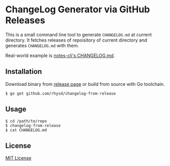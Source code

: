ChangeLog Generator via GitHub Releases
=======================================

This is a small command line tool to generate `CHANGELOG.md` at current directory.
It fetches releases of repoisitory of current directory and generates `CHANGELOG.md` with them.

Real-world example is [notes-cli's CHANGELOG.md](https://github.com/rhysd/notes-cli/blob/master/CHANGELOG.md).

## Installation

Download binary from [release page](https://github.com/rhysd/changelog-from-release/releases) or
build from source with Go toolchain.

```
$ go get github.com/rhysd/changelog-from-release
```

## Usage

```
$ cd /path/to/repo
$ changelog-from-release
$ cat CHANGELOG.md
```

## License

[MIT License](LICENSE.txt)

